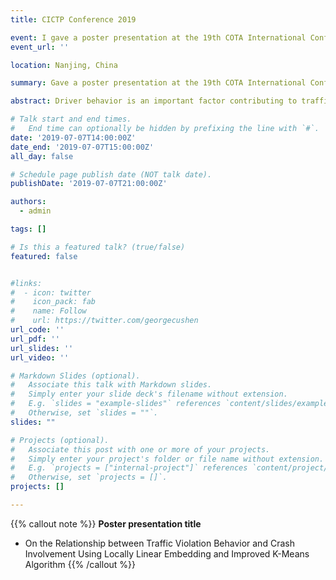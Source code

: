 ```yaml
---
title: CICTP Conference 2019

event: I gave a poster presentation at the 19th COTA International Conference of Transportation Professionals
event_url: ''

location: Nanjing, China

summary: Gave a poster presentation at the 19th COTA International Conference of Transportation Professionals.

abstract: Driver behavior is an important factor contributing to traffic crash occurrence. In previous literature, some specific traffic violation behaviors have been found to be associated with crash risk, such as speeding. However, a comprehensive study needs to be conducted to explore relationships between various violation behaviors and drivers’ crash risk. In this paper, nearly 300 violation types were studied. Crashes were classified into different types based on two criterions, severity and scenario. With a locally linear embedding (LLE) method, high-dimensional non-linear relationships among violation and crash types were identified and properly mapped to a lower-dimensional space. Then, an improved K-means algorithm was applied to cluster violation and crash types into multiple groups, to overcome the weakness of traditional K-means algorithm in terms of large variance. The results show some interesting and useful findings. In general, this paper provides valuable information for traffic enforcement and education to improve traffic safety.

# Talk start and end times.
#   End time can optionally be hidden by prefixing the line with `#`.
date: '2019-07-07T14:00:00Z'
date_end: '2019-07-07T15:00:00Z'
all_day: false

# Schedule page publish date (NOT talk date).
publishDate: '2019-07-07T21:00:00Z'

authors:
  - admin

tags: []

# Is this a featured talk? (true/false)
featured: false


#links:
#  - icon: twitter
#    icon_pack: fab
#    name: Follow
#    url: https://twitter.com/georgecushen
url_code: ''
url_pdf: ''
url_slides: ''
url_video: ''

# Markdown Slides (optional).
#   Associate this talk with Markdown slides.
#   Simply enter your slide deck's filename without extension.
#   E.g. `slides = "example-slides"` references `content/slides/example-slides.md`.
#   Otherwise, set `slides = ""`.
slides: ""

# Projects (optional).
#   Associate this post with one or more of your projects.
#   Simply enter your project's folder or file name without extension.
#   E.g. `projects = ["internal-project"]` references `content/project/deep-learning/index.md`.
#   Otherwise, set `projects = []`.
projects: []

---
```


{{% callout note %}}
**Poster presentation title**
- On the Relationship between Traffic Violation Behavior and Crash Involvement Using Locally Linear Embedding and Improved K-Means Algorithm
{{% /callout %}}
